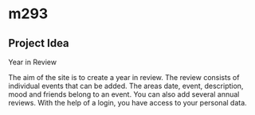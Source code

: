 # m293

Project Idea
--------------

Year in Review 

The aim of the site is to create a year in review. 
The review consists of individual events that can be added. 
The areas date, event, description, mood and friends belong to an event. 
You can also add several annual reviews. 
With the help of a login, you have access to your personal data. 
